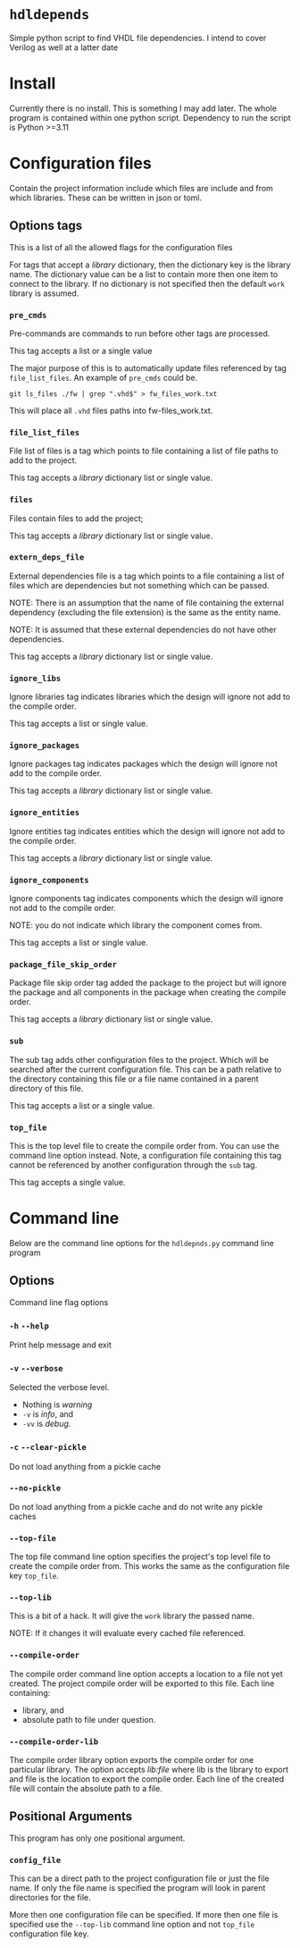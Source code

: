 # `hdldepends`
Simple python script to find VHDL file dependencies. I intend to cover Verilog as well at a latter date

# Install
Currently there is no install. This is something I may add later. The whole program is contained within one python script. Dependency to run the script is Python >=3.11

# Configuration files
Contain the project information include which files are include and from which libraries. These can be written in json or toml.

## Options tags
This is a list of all the allowed flags for the configuration files

For tags that accept a *library* dictionary, then the dictionary key is the library name. The dictionary value can be a list to contain more then one item to connect to the library. If no dictionary is not specified then the default `work` library is assumed.

### `pre_cmds`
Pre-commands are commands to run before other tags are processed.

This tag accepts a list or a single value

The major purpose of this is to automatically update files referenced by tag `file_list_files`. An example of `pre_cmds` could be.
```
git ls_files ./fw | grep ".vhd$" > fw_files_work.txt
```
This will place all `.vhd` files paths into fw-files_work.txt.


### `file_list_files`
File list of files is a tag which points to file containing a list of file paths to add to the project.

This tag accepts a *library* dictionary list or single value.

### `files`
Files contain files to add the project;

This tag accepts a *library* dictionary list or single value.

### `extern_deps_file`
External dependencies file is a tag which points to a file containing a list of files which are dependencies but not something which can be passed.

NOTE: There is an assumption that the name of file containing the external dependency (excluding the file extension) is the same as the entity name. 

NOTE: It is assumed that these external dependencies do not have other dependencies.

This tag accepts a *library* dictionary list or single value.


### `ignore_libs`
Ignore libraries tag indicates libraries which the design will ignore not add to the compile order.

This tag accepts a list or single value.

### `ignore_packages`
Ignore packages tag indicates packages which the design will ignore not add to the compile order.

This tag accepts a *library* dictionary list or single value.

### `ignore_entities`
Ignore entities tag indicates entities which the design will ignore not add to the compile order.

This tag accepts a *library* dictionary list or single value.

### `ignore_components`
Ignore components tag indicates components which the design will ignore not add to the compile order.

NOTE: you do not indicate which library the component comes from.

This tag accepts a list or single value.

### `package_file_skip_order`
Package file skip order tag added the package to the project but will ignore the package and all components in the package when creating the compile order. 

This tag accepts a *library* dictionary list or single value.

### `sub`
The sub tag adds other configuration files to the project. Which will be searched after the current configuration file. This can be a path relative to the directory containing this file or a file name contained in a parent directory of this file.

This tag accepts a list or a single value.

### `top_file`
This is the top level file to create the compile order from. You can use the command line option instead. Note, a configuration file containing this tag cannot be referenced by another configuration through the `sub` tag.

This tag accepts a single value.

# Command line
Below are the command line options for the `hdldepnds.py` command line program

## Options
Command line flag options

### `-h` `--help`
Print help message and exit

### `-v` `--verbose`
Selected the verbose level. 
 * Nothing is *warning*
 * `-v` is *info*, and
 * `-vv` is *debug*.

### `-c` `--clear-pickle`
Do not load anything from a pickle cache

### `--no-pickle`
Do not load anything from a pickle cache and do not write any pickle caches

### `--top-file`
The top file command line option specifies the project's top level file to create the compile order from. This works the same as the configuration file key `top_file`.

### `--top-lib`
This is a bit of a hack. It will give the `work` library the passed name.

NOTE: If it changes it will evaluate every cached file referenced.

### `--compile-order`
The compile order command line option accepts a location to a file not yet created. The project compile order will be exported to this file. Each line containing:
 * library, and
 * absolute path to file under question.

### `--compile-order-lib`
The compile order library option exports the compile order for one particular library. The option accepts *lib:file* where lib is the library to export and file is the location to export the compile order. Each line of the created file will contain the absolute path to a file.
 
## Positional Arguments
This program has only one positional argument.

### `config_file`
This can be a direct path to the project configuration file or just the file name. If only the file name is specified the program will look in parent directories for the file.

More then one configuration file can be specified. If more then one file is specified use the `--top-lib` command line option and not `top_file` configuration file key.
